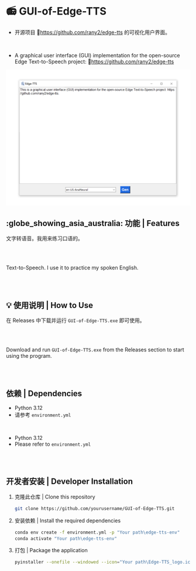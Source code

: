 # :radio: GUI-of-Edge-TTS
- 开源项目 :link:https://github.com/rany2/edge-tts 的可视化用户界面。

<br>

- A graphical user interface (GUI) implementation for the open-source Edge Text-to-Speech project: :link:https://github.com/rany2/edge-tts 

<div align="center">

![GUI-of-Edge-TTS 概览](https://raw.githubusercontent.com/Neus117/GUI-of-Edge-TTS/main/images/GUI-of-Edge-TTS_preview.png)

</div>

## :globe_showing_asia_australia: 功能 | Features
文字转语音。我用来练习口语的。

<br><br>

Text-to-Speech. I use it to practice my spoken English.

<br><br>

## :bulb: 使用说明 | How to Use
在 Releases 中下载并运行 `GUI-of-Edge-TTS.exe` 即可使用。

<br><br>

Download and run `GUI-of-Edge-TTS.exe` from the Releases section to start using the program.

<br><br>

## 依赖 | Dependencies
- Python 3.12
- 请参考 `environment.yml`

<br>

- Python 3.12
- Please refer to `environment.yml`

<br><br>

## 开发者安装 | Developer Installation
1. 克隆此仓库 | Clone this repository
   ```bash
   git clone https://github.com/yourusername/GUI-of-Edge-TTS.git
2. 安装依赖 | Install the required dependencies
   ```bash
   conda env create -f environment.yml -p "Your path\edge-tts-env"
   conda activate "Your path\edge-tts-env"
3. 打包 | Package the application
   ```bash
   pyinstaller --onefile --windowed --icon="Your path\Edge-TTS_logo.ico" --add-data="Edge-TTS_logo.ico;." --version-file="Your path\version.txt" "Your path\GUI-of-Edge-TTS.py"
